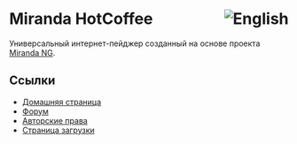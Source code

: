 <h1>Miranda HotCoffee<a href="https://github.com/miranda-ng/HotCoffee/blob/master/README.md"><img align="right" src="https://www.miranda-ng.org/hotcoffee/images/flags/us.png" alt="English"></img></a></h1>

Универсальный интернет-пейджер созданный на основе проекта [Miranda NG][1].

## Ссылки ##

* [Домашняя страница](https://www.miranda-ng.org/hotcoffee/)
* [Форум](https://forum.miranda-ng.org/index.php?topic=45.50000#lastPost)
* [Авторские права](https://www.miranda-ng.org/hotcoffee/licenses/)
* [Страница загрузки](https://www.miranda-ng.org/hotcoffee/downloads/)

[1]: https://www.miranda-ng.org/